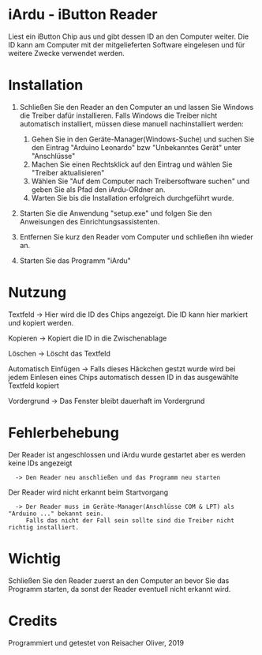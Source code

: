 # iArdu - iButton Reader

  Liest ein iButton Chip aus und gibt dessen ID an den Computer weiter.
  Die ID kann am Computer mit der mitgelieferten Software eingelesen und für weitere Zwecke verwendet werden.

# Installation

  1. Schließen Sie den Reader an den Computer an und lassen Sie Windows die Treiber dafür installieren.
     Falls Windows die Treiber nicht automatisch installiert, müssen diese manuell nachinstalliert werden:
     
     1. Gehen Sie in den Geräte-Manager(Windows-Suche) und suchen Sie den Eintrag "Arduino Leonardo" bzw "Unbekanntes Gerät" unter "Anschlüsse"
     2. Machen Sie einen Rechtsklick auf den Eintrag und wählen Sie "Treiber aktualisieren"
     3. Wählen Sie "Auf dem Computer nach Treibersoftware suchen" und geben Sie als Pfad den iArdu-ORdner an.
     4. Warten Sie bis die Installation erfolgreich durchgeführt wurde.
     
  2. Starten Sie die Anwendung "setup.exe" und folgen Sie den Anweisungen des Einrichtungsassistenten.
  3. Entfernen Sie kurz den Reader vom Computer und schließen ihn wieder an. 
  4. Starten Sie das Programm "iArdu"
 
# Nutzung

   Textfeld              -> Hier wird die ID des Chips angezeigt. Die ID kann hier markiert und kopiert werden.
   
   Kopieren               -> Kopiert die ID in die Zwischenablage
   
   Löschen                -> Löscht das Textfeld
   
   Automatisch Einfügen   -> Falls dieses Häckchen gestzt wurde wird bei jedem Einlesen eines Chips automatisch dessen ID in das ausgewählte Textfeld kopiert
   
   Vordergrund            -> Das Fenster bleibt dauerhaft im Vordergrund
   
# Fehlerbehebung
 
   Der Reader ist angeschlossen und iArdu wurde gestartet aber es werden keine IDs angezeigt
   
      -> Den Reader neu anschließen und das Programm neu starten
      
   Der Reader wird nicht erkannt beim Startvorgang
   
      -> Der Reader muss im Geräte-Manager(Anschlüsse COM & LPT) als "Arduino ..." bekannt sein.
         Falls das nicht der Fall sein sollte sind die Treiber nicht richtig installiert.
         
# Wichtig

   Schließen Sie den Reader zuerst an den Computer an bevor Sie das Programm starten, da sonst der Reader eventuell nicht erkannt wird.
   
# Credits

  Programmiert und getestet von Reisacher Oliver, 2019
